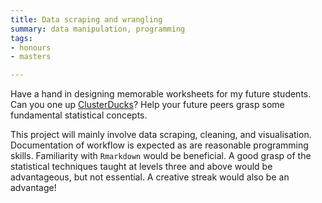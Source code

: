```yaml
---
title: Data scraping and wrangling
summary: data manipulation, programming
tags:
- honours
- masters

---
```


Have a hand in designing memorable worksheets for my future students. Can you one up [ClusterDucks](https://cmjt.github.io/statbiscuits/)? Help your future peers grasp some fundamental statistical concepts.

This project will mainly involve data scraping, cleaning, and visualisation. Documentation of workflow is expected as are reasonable programming skills. Familiarity with `Rmarkdown` would be beneficial. A good grasp of the statistical techniques taught at levels three and above would be advantageous, but not essential. A creative streak would also be an advantage!